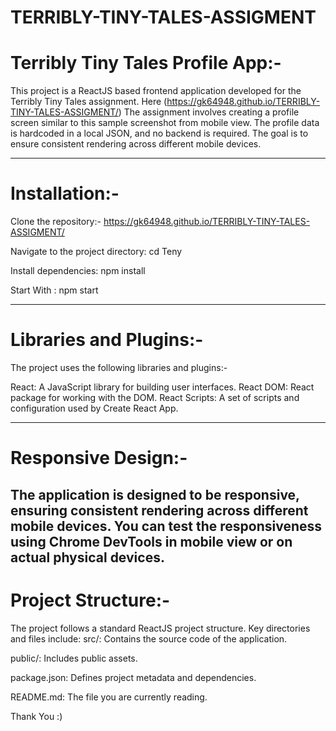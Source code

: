 # TERRIBLY-TINY-TALES-ASSIGMENT

# Terribly Tiny Tales Profile App:-

This project is a ReactJS based frontend application developed for the Terribly Tiny Tales assignment. 
Here (https://gk64948.github.io/TERRIBLY-TINY-TALES-ASSIGMENT/)
The assignment involves creating a profile screen similar to this sample screenshot from mobile view.
The profile data is hardcoded in a local JSON, and no backend is required. The goal is to ensure consistent rendering across different mobile devices.

--------------------------------------------------------------------------------------------------------------------------------------------------------------------
# Installation:-

Clone the repository:- 
https://gk64948.github.io/TERRIBLY-TINY-TALES-ASSIGMENT/

Navigate to the project directory:
cd Teny

Install dependencies:
npm install

Start With :
npm start

--------------------------------------------------------------------------------------------------------------------------------------------------------------------

# Libraries and Plugins:-
The project uses the following libraries and plugins:-

React: A JavaScript library for building user interfaces.
React DOM: React package for working with the DOM.
React Scripts: A set of scripts and configuration used by Create React App.

----------------------------------------------------------------------------------------------------------------------------------------------------------------------------------------
# Responsive Design:-
The application is designed to be responsive, ensuring consistent rendering across different mobile devices. 
You can test the responsiveness using Chrome DevTools in mobile view or on actual physical devices.
--------------------------------------------------------------------------------------------------------------------------------------------------------------------

# Project Structure:-

The project follows a standard ReactJS project structure. Key directories and files include:
src/: Contains the source code of the application.

public/: Includes public assets.

package.json: Defines project metadata and dependencies.

README.md: The file you are currently reading.

Thank You :)



